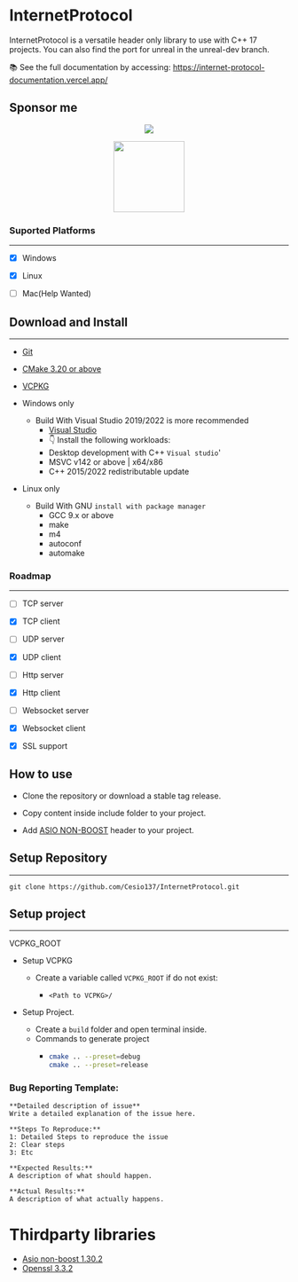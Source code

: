 # InternetProtocol 

InternetProtocol is a versatile header only library to use with C++ 17 projects. You can also find the port for unreal in the unreal-dev branch.

📚 See the full documentation by accessing: https://internet-protocol-documentation.vercel.app/

## Sponsor me

<p align="center">
  <a href="https://www.paypal.com/donate?hosted_button_id=L48BPZ4VVCN6Q"><img src="https://www.paypalobjects.com/en_US/i/btn/btn_donateCC_LG.gif"></a>
</p>
<p align="center">
  <a href="https://nubank.com.br/pagar/1bcou4/5D6eezlHdm"><img src="https://logodownload.org/wp-content/uploads/2020/02/pix-bc-logo.png" width="128"></a>
</p>

### Suported Platforms

---

- [x] Windows

- [X] Linux

- [ ] Mac(Help Wanted)

## Download and Install

---

- [Git](https://git-scm.com)

- [CMake 3.20 or above](https://cmake.org/download/)

- [VCPKG](https://vcpkg.io/en/index.html)

- Windows only
  - Build With Visual Studio 2019/2022 is more recommended
    - [Visual Studio](https://visualstudio.microsoft.com/downloads/)
    - 👇 Install the following workloads:
    - Desktop development with C++ ```Visual studio```'
    - MSVC v142 or above | x64/x86
    - C++ 2015/2022 redistributable update

- Linux only
  - Build With GNU ```install with package manager```
    - GCC 9.x or above
    - make 
    - m4 
    - autoconf 
    - automake 

### Roadmap

---

- [ ] TCP server

- [X] TCP client

- [ ] UDP server

- [X] UDP client

- [ ] Http server

- [X] Http client

- [ ] Websocket server

- [X] Websocket client

- [X] SSL support

## How to use

- Clone the repository or download a stable tag release.

- Copy content inside include folder to your project.

- Add [ASIO NON-BOOST](https://sourceforge.net/projects/asio/files/asio/) header to your project.

## Setup Repository

---

```shell
git clone https://github.com/Cesio137/InternetProtocol.git
```

## Setup project

---

VCPKG_ROOT
* Setup VCPKG  
  * Create a variable called `VCPKG_ROOT` if do not exist:
    * ```Path
      <Path to VCPKG>/
      ```

* Setup Project.
  * Create a `build` folder and open terminal inside.
  * Commands to generate project
    * ```bash
      cmake .. --preset=debug
      cmake .. --preset=release
      ``` 

### Bug Reporting Template:
```
**Detailed description of issue**
Write a detailed explanation of the issue here.

**Steps To Reproduce:**
1: Detailed Steps to reproduce the issue 
2: Clear steps
3: Etc

**Expected Results:**
A description of what should happen.

**Actual Results:**
A description of what actually happens.
```

# Thirdparty libraries
- [Asio non-boost 1.30.2](https://think-async.com/Asio/)
- [Openssl 3.3.2](https://www.openssl.org/)

